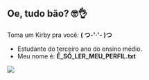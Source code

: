 ## Oe, tudo bão? 🤓👌

Toma um Kirby pra você: **( つ-'·'- )つ**

- Estudante do terceiro ano do ensino médio.
- Meu nome é: **É_SÓ_LER_MEU_PERFIL.txt**

![](https://media0.giphy.com/media/5ev3alRsskWA0/200.webp?cid=790b76115x1qkeoi89uyfaxwyoum07wxv5dgvfbhjpqxjl1f&ep=v1_gifs_search&rid=200.webp&ct=g)
